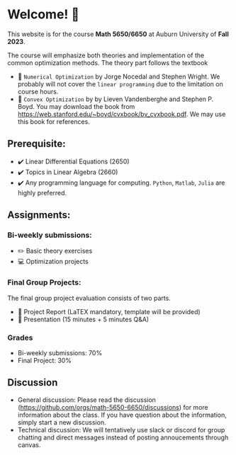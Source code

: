 # Welcome! 👋

This website is for the course **Math 5650/6650** at Auburn University of **Fall 2023**. 

The course will emphasize both theories and implementation of the common optimization methods. The theory part follows the textbook

- :closed_book: ``Numerical Optimization`` by Jorge Nocedal and Stephen Wright. We probably will not cover the ``linear programming`` due to the limitation on course hours.  
- :closed_book: ``Convex Optimization`` by by Lieven Vandenberghe and Stephen P. Boyd. You may download the book from https://web.stanford.edu/~boyd/cvxbook/bv_cvxbook.pdf. We may use this book for references. 

## Prerequisite: 

- :heavy_check_mark: Linear Differential Equations (2650)
- :heavy_check_mark: Topics in Linear Algebra (2660)
- :heavy_check_mark: Any programming language for computing. ``Python``, ``Matlab``, ``Julia`` are highly preferred. 

## Assignments:

### Bi-weekly submissions: 

- :pencil2: Basic theory exercises 
- :computer: Optimization projects 

### Final Group Projects:

The final group project evaluation consists of two parts. 

- :notebook_with_decorative_cover: Project Report (LaTEX mandatory, template will be provided)
- :microphone: Presentation (15 minutes + 5 minutes Q&A)

### Grades

- Bi-weekly submissions: 70%
- Final Project: 30% 

## Discussion

- General discussion: Please read the discussion (https://github.com/orgs/math-5650-6650/discussions) for more information about the class. If you have question about the information, simply start a new discussion. 
- Technical discussion: We will tentatively use slack or discord for group chatting and direct messages instead of posting annoucements through canvas. 

<!--

**Here are some ideas to get you started:**

🙋‍♀️ A short introduction - what is your organization all about?
🌈 Contribution guidelines - how can the community get involved?
👩‍💻 Useful resources - where can the community find your docs? Is there anything else the community should know?
🍿 Fun facts - what does your team eat for breakfast?
🧙 Remember, you can do mighty things with the power of [Markdown](https://docs.github.com/github/writing-on-github/getting-started-with-writing-and-formatting-on-github/basic-writing-and-formatting-syntax)
-->
